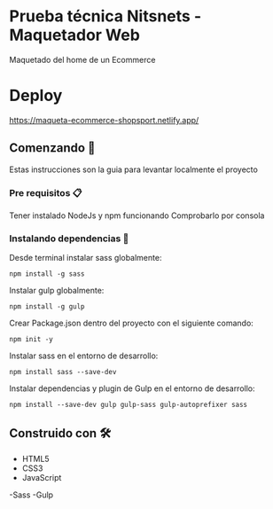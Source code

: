 # Prueba técnica Nitsnets - Maquetador Web

Maquetado del home de un Ecommerce

# Deploy

https://maqueta-ecommerce-shopsport.netlify.app/

## Comenzando 🚀

Estas instrucciones son la guia para levantar localmente el proyecto

### Pre requisitos 📋

Tener instalado NodeJs y npm funcionando
Comprobarlo por consola

### Instalando dependencias 🔧

Desde terminal instalar sass globalmente:

```
npm install -g sass
```

Instalar gulp globalmente:

```
npm install -g gulp
```

Crear Package.json dentro del proyecto con el siguiente comando:

```
npm init -y
```

Instalar sass en el entorno de desarrollo:

```
npm install sass --save-dev
```

Instalar dependencias y plugin de Gulp en el entorno de desarrollo:

```
npm install --save-dev gulp gulp-sass gulp-autoprefixer sass
```

## Construido con 🛠️

- HTML5
- CSS3
- JavaScript

-Sass
-Gulp
